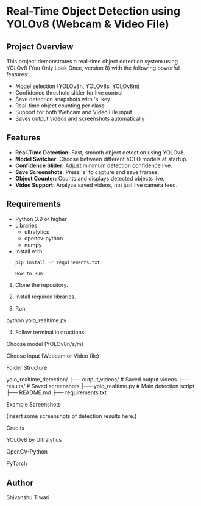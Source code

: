 # Real-Time Object Detection using YOLOv8 (Webcam & Video File)

## Project Overview
This project demonstrates a real-time object detection system using YOLOv8 (You Only Look Once, version 8) with the following powerful features:
- Model selection (YOLOv8n, YOLOv8s, YOLOv8m)
- Confidence threshold slider for live control
- Save detection snapshots with 's' key
- Real-time object counting per class
- Support for both Webcam and Video File input
- Saves output videos and screenshots automatically

## Features
- **Real-Time Detection:** Fast, smooth object detection using YOLOv8.
- **Model Switcher:** Choose between different YOLO models at startup.
- **Confidence Slider:** Adjust minimum detection confidence live.
- **Save Screenshots:** Press 's' to capture and save frames.
- **Object Counter:** Counts and displays detected objects live.
- **Video Support:** Analyze saved videos, not just live camera feed.

## Requirements
- Python 3.9 or higher
- Libraries:
  - ultralytics
  - opencv-python
  - numpy
- Install with:
  ```bash
  pip install -r requirements.txt

  How to Run

1. Clone the repository.


2. Install required libraries.


3. Run:

python yolo_realtime.py


4. Follow terminal instructions:

Choose model (YOLOv8n/s/m)

Choose input (Webcam or Video file)




Folder Structure

yolo_realtime_detection/
├── output_videos/     # Saved output videos
├── results/           # Saved screenshots
├── yolo_realtime.py   # Main detection script
├── README.md
├── requirements.txt

Example Screenshots

(Insert some screenshots of detection results here.)

Credits

YOLOv8 by Ultralytics

OpenCV-Python

PyTorch



## Author
Shivanshu Tiwari